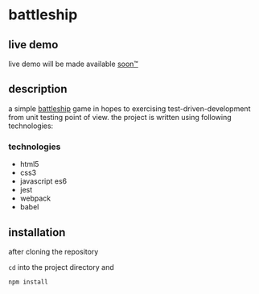 # battleship

## live demo

live demo will be made available [soon™](https://www.urbandictionary.com/define.php?term=soon%20%28tm%29)

## description

a simple [battleship](<https://en.wikipedia.org/wiki/Battleship_(game)>) game in hopes to exercising test-driven-development from unit testing point of view. the project is written using following technologies:

### technologies

-  html5
-  css3
-  javascript es6
-  jest
-  webpack
-  babel

## installation

after cloning the repository

`cd` into the project directory and

```bash
npm install
```
